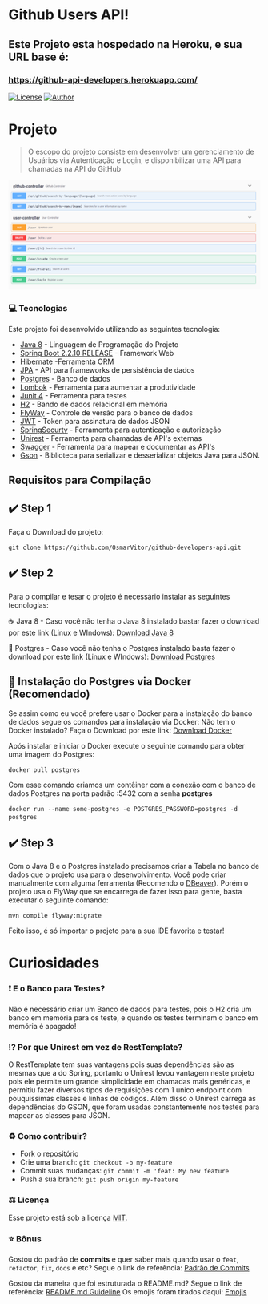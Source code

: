 # Github Users API! 

## Este Projeto esta hospedado na Heroku, e sua URL base é:
### https://github-api-developers.herokuapp.com/


[![License](https://camo.githubusercontent.com/74c423b91b6157c4920363ddff99e1e1aeee0d83/68747470733a2f2f696d672e736869656c64732e696f2f62616467652f6c6963656e73652d4d49542d726564)](https://github.com/OsmarVitor/github-developers-api/blob/main/LICENSE.txt)    [![Author](http://img.shields.io/badge/made%20by-Osmar%20Perez-red)](https://github.com/OsmarVitor/github-developers-api/blob/main/LICENSE.txt)

#  Projeto
> O escopo do projeto consiste em desenvolver um gerenciamento de Usuários via Autenticação e Login, e disponibilizar uma API para chamadas na API do GitHub

![Abaixo está a representação da documentação das APIs com o SWAGGER](https://github.com/OsmarVitor/github-developers-api/blob/main/src/main/resources/static/swagger-ui.png)

### :computer: Tecnologias

Este projeto foi desenvolvido utilizando as seguintes tecnologia:

* [Java 8](https://www.java.com/en/download/help/java8.html) - Linguagem de Programação do Projeto
* [Spring Boot 2.2.10 RELEASE](https://spring.io/projects/spring-boot) - Framework Web
* [Hibernate](https://hibernate.org/) -Ferramenta ORM
* [JPA](https://www.oracle.com/java/technologies/persistence-jsp.html) - API para frameworks de persistência de dados
* [Postgres](https://www.postgresql.org/) - Banco de dados
* [Lombok](https://projectlombok.org/) - Ferramenta para aumentar a produtividade
* [Junit 4](https://junit.org/junit4/) - Ferramenta para testes
* [H2](https://www.h2database.com/html/main.html) - Bando de dados relacional em memória
* [FlyWay](https://flywaydb.org/) - Controle de versão para o banco de dados
* [JWT](https://jwt.io/) - Token para assinatura de dados JSON
* [SpringSecurty](https://spring.io/projects/spring-security) - Ferramenta para autenticação e autorização
* [Unirest](http://kong.github.io/unirest-java/) - Ferramenta para chamadas de API's externas
* [Swagger](https://swagger.io/) - Ferramenta para mapear e documentar as API's
* [Gson](https://github.com/google/gson) - Biblioteca para serializar e desserializar objetos Java para JSON.

## Requisitos para Compilação

## :heavy_check_mark: Step 1

Faça o Download do projeto:
````
git clone https://github.com/OsmarVitor/github-developers-api.git
````

## :heavy_check_mark: Step 2

Para o compilar e tesar o projeto é necessário instalar as seguintes tecnologias:

:coffee: Java 8 - Caso você não tenha o Java 8 instalado bastar fazer o download por este link (Linux e WIndows): [Download Java 8](https://www.oracle.com/br/java/technologies/javase/javase-jdk8-downloads.html)

:elephant: Postgres - Caso você não tenha o Postgres instalado basta fazer o download por este link (Linux e WIndows): [Download Postgres](https://www.postgresql.org/download/)

## :whale: Instalação do Postgres via Docker (Recomendado)

Se assim como eu você prefere usar o Docker para a instalação do banco de dados segue os comandos para instalação via Docker:
Não tem o Docker instalado? Faça o Download por este link: [Download Docker](https://www.docker.com/products/docker-desktop)

Após instalar e iniciar o Docker execute o seguinte comando para obter uma imagem do Postgres:
````
docker pull postgres
````
Com esse comando criamos um contêiner com a conexão com o banco de dados Postgres na porta padrão :5432 com a senha  **postgres**
````
docker run --name some-postgres -e POSTGRES_PASSWORD=postgres -d postgres
````
## :heavy_check_mark: Step 3
Com o Java 8 e o Postgres instalado precisamos criar a Tabela no banco de dados que o projeto usa para o desenvolvimento.
Você pode criar manualmente com alguma ferramenta (Recomendo o [DBeaver](https://dbeaver.io/)). 
Porém o projeto usa o FlyWay que se encarrega de fazer isso para gente, basta executar o seguinte comando:
````
mvn compile flyway:migrate
````
Feito isso, é só importar o projeto para a sua IDE favorita e testar! 

# Curiosidades

### :heavy_exclamation_mark: E o Banco para Testes?
Não é necessário criar um Banco de dados para testes, pois o H2 cria um banco em memória para os teste, e quando os testes terminam o banco em memória é apagado!

### :interrobang: Por que Unirest em vez de RestTemplate?
O RestTemplate tem suas vantagens pois suas dependências são as mesmas que a do Spring, portanto o Unirest levou vantagem neste projeto pois ele permite um grande simplicidade em chamadas mais genéricas, e permitiu fazer diversos tipos de requisições com 1 unico endpoint com pouquissimas classes e linhas de códigos.
Além disso o Unirest carrega as dependências do GSON, que foram usadas constantemente nos testes para mapear as classes para JSON.

### :recycle: Como contribuir?
* Fork o repositório
* Crie uma branch: `git checkout -b my-feature`
* Commit suas mudanças: `git commit -m 'feat: My new feature`
* Push a sua branch: `git push origin my-feature`

### :balance_scale: Licença
Esse projeto está sob a licença [MIT](https://github.com/OsmarVitor/github-developers-api/blob/main/LICENSE.txt). 

### :star: Bônus
Gostou do padrão de **commits** e quer saber mais quando usar o `feat`, `refactor`, `fix`, `docs` e etc?
Segue o link de referência: [Padrão de Commits](https://github.com/stone-payments/stoneco-best-practices/blob/master/gitStyleGuide/README.md) 

Gostou da maneira que foi estruturada o README.md?
Segue o link de referência: [README.md Guideline](https://github.com/stone-payments/stoneco-best-practices/blob/master/readme/README.md)
Os emojis foram tirados daqui: [Emojis](https://gist.github.com/rxaviers/7360908)


